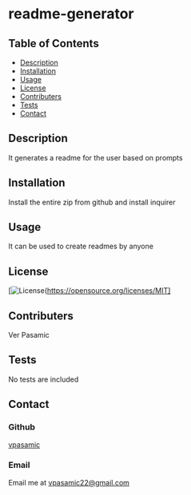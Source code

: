 
  # readme-generator 

  ## Table of Contents
  - [Description](#Description)
  - [Installation](#Installation)
  - [Usage](#Usage)
  - [License](#License)
  - [Contributers](#Contributers)
  - [Tests](#Tests)
  - [Contact](#Contact)

  ## Description
  It generates a readme for the user based on prompts 

  ## Installation
  Install the entire zip from github and install inquirer

  ## Usage
  It can be used to create readmes by anyone

  ## License
  [![License](https://img.shields.io/badge/License-MIT-blue.svg)(https://opensource.org/licenses/MIT]

  ## Contributers
  Ver Pasamic

  ## Tests
  No tests are included
  
  ## Contact
  ### Github
  [vpasamic](https://github.com/vpasamic)
 
  ### Email
  Email me at vpasamic22@gmail.com
